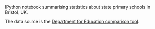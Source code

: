 IPython notebook summarising statistics about state primary schools in Bristol, UK. 

The data source is the [Department for Education comparison tool](https://www.compare-school-performance.service.gov.uk/).

